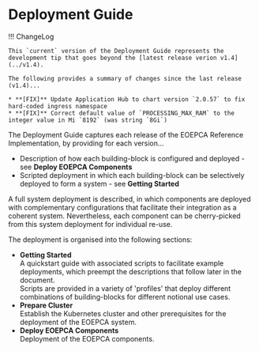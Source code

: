 # Deployment Guide

!!! ChangeLog
    
    This `current` version of the Deployment Guide represents the development tip that goes beyond the [latest release verion v1.4](../v1.4).

    The following provides a summary of changes since the last release (v1.4)...
    
    * **[FIX]** Update Application Hub to chart version `2.0.57` to fix hard-coded ingress namespace
    * **[FIX]** Correct default value of `PROCESSING_MAX_RAM` to the integer value in Mi `8192` (was string `8Gi`)

The Deployment Guide captures each release of the EOEPCA Reference Implementation, by providing for each version...

* Description of how each building-block is configured and deployed - see **Deploy EOEPCA Components**
* Scripted deployment in which each building-block can be selectively deployed to form a system - see **Getting Started**

A full system deployment is described, in which components are deployed with complementary configurations that facilitate their integration as a coherent system. Nevertheless, each component can be cherry-picked from this system deployment for individual re-use.

The deployment is organised into the following sections:

* **Getting Started**<br>
  A quickstart guide with associated scripts to facilitate example deployments, which preempt the descriptions that follow later in the document.<br>
  Scripts are provided in a variety of 'profiles' that deploy different combinations of building-blocks for different notional use cases.
* **Prepare Cluster**<br>
  Establish the Kubernetes cluster and other prerequisites for the deployment of the EOEPCA system.
* **Deploy EOEPCA Components**<br>
  Deployment of the EOEPCA components.
